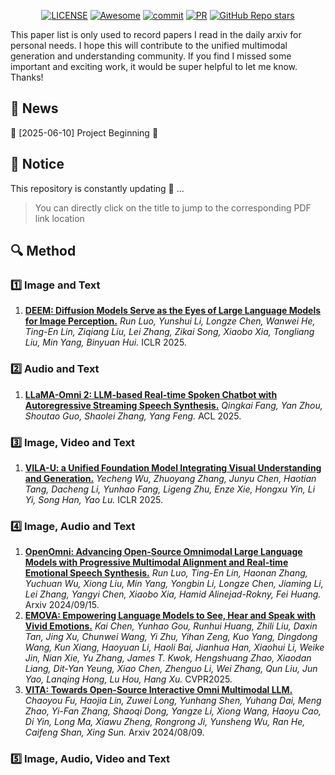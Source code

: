 
<div align="center">
   
[![LICENSE](https://img.shields.io/github/license/October2001/Awesome-KV-Cache-Compression)](https://github.com/RainBowLuoCS/Awesome-Unified-Multimodal-Understanding-and-Generation/blob/main/LICENSE)
[![Awesome](https://cdn.rawgit.com/sindresorhus/awesome/d7305f38d29fed78fa85652e3a63e154dd8e8829/media/badge.svg)](https://github.com/sindresorhus/awesome)
[![commit](https://img.shields.io/github/last-commit/RainBowLuoCS/Awesome-Unified-Multimodal-Understanding-and-Generation?color=blue)](https://github.com/RainBowLuoCS/Awesome-Unified-Multimodal-Understanding-and-Generation/commits/main)
[![PR](https://img.shields.io/badge/PRs-Welcome-red)](https://github.com/RainBowLuoCS/Awesome-Unified-Multimodal-Understanding-and-Generation/pulls)
[![GitHub Repo stars](https://img.shields.io/github/stars/RainBowLuoCS/Awesome-Unified-Multimodal-Understanding-and-Generation)](https://github.com/RainBowLuoCS/Awesome-Unified-Multimodal-Understanding-and-Generation)

</div>

This paper list is only used to record papers I read in the daily arxiv for personal needs. I hope this will contribute to the unified multimodal generation and understanding community. If you find I missed some important and exciting work, it would be super helpful to let me know. Thanks!

## 📢 News
🎉 [2025-06-10] Project Beginning 🥳

## 📜 Notice

This repository is constantly updating 🤗 ...
> You can directly click on the title to jump to the corresponding PDF link location

## 🔍 Method

### 1️⃣ Image and Text

1. [**DEEM: Diffusion Models Serve as the Eyes of Large Language Models for Image Perception.**](https://arxiv.org/abs/2405.15232) *Run Luo, Yunshui Li, Longze Chen, Wanwei He, Ting-En Lin, Ziqiang Liu, Lei Zhang, Zikai Song, Xiaobo Xia, Tongliang Liu, Min Yang, Binyuan Hui.* ICLR 2025. 


### 2️⃣ Audio and Text

1. [**LLaMA-Omni 2: LLM-based Real-time Spoken Chatbot with Autoregressive Streaming Speech Synthesis.**](https://arxiv.org/abs/2505.02625) *Qingkai Fang, Yan Zhou, Shoutao Guo, Shaolei Zhang, Yang Feng.* ACL 2025. 


### 3️⃣ Image, Video and Text

1. [**VILA-U: a Unified Foundation Model Integrating Visual Understanding and Generation.**](https://arxiv.org/abs/2409.04429) *Yecheng Wu, Zhuoyang Zhang, Junyu Chen, Haotian Tang, Dacheng Li, Yunhao Fang, Ligeng Zhu, Enze Xie, Hongxu Yin, Li Yi, Song Han, Yao Lu.* ICLR 2025. 

### 4️⃣ Image, Audio and Text

1. [**OpenOmni: Advancing Open-Source Omnimodal Large Language Models with Progressive Multimodal Alignment and Real-time Emotional Speech Synthesis.**](https://arxiv.org/abs/2501.04561) *Run Luo, Ting-En Lin, Haonan Zhang, Yuchuan Wu, Xiong Liu, Min Yang, Yongbin Li, Longze Chen, Jiaming Li, Lei Zhang, Yangyi Chen, Xiaobo Xia, Hamid Alinejad-Rokny, Fei Huang.* Arxiv 2024/09/15.
2. [**EMOVA: Empowering Language Models to See, Hear and Speak with Vivid Emotions.**](https://arxiv.org/abs/2409.18042) *Kai Chen, Yunhao Gou, Runhui Huang, Zhili Liu, Daxin Tan, Jing Xu, Chunwei Wang, Yi Zhu, Yihan Zeng, Kuo Yang, Dingdong Wang, Kun Xiang, Haoyuan Li, Haoli Bai, Jianhua Han, Xiaohui Li, Weike Jin, Nian Xie, Yu Zhang, James T. Kwok, Hengshuang Zhao, Xiaodan Liang, Dit-Yan Yeung, Xiao Chen, Zhenguo Li, Wei Zhang, Qun Liu, Jun Yao, Lanqing Hong, Lu Hou, Hang Xu.* CVPR2025.
3. [**VITA: Towards Open-Source Interactive Omni Multimodal LLM.**](https://arxiv.org/abs/2408.05211) *Chaoyou Fu, Haojia Lin, Zuwei Long, Yunhang Shen, Yuhang Dai, Meng Zhao, Yi-Fan Zhang, Shaoqi Dong, Yangze Li, Xiong Wang, Haoyu Cao, Di Yin, Long Ma, Xiawu Zheng, Rongrong Ji, Yunsheng Wu, Ran He, Caifeng Shan, Xing Sun.* Arxiv 2024/08/09.

### 5️⃣ Image, Audio, Video and Text

